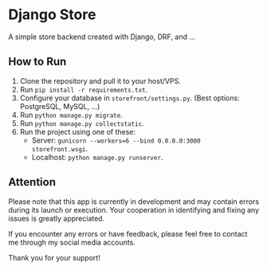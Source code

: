 # Django Store
A simple store backend created with Django, DRF, and ...

## How to Run
1. Clone the repository and pull it to your host/VPS.
2. Run `pip install -r requirements.txt`.
3. Configure your database in `storefront/settings.py`. (Best options: PostgreSQL, MySQL, ...)
4. Run `python manage.py migrate`.
5. Run `python manage.py collectstatic`.
6. Run the project using one of these:
   - Server: `gunicorn --workers=6 --bind 0.0.0.0:3000 storefront.wsgi`.
   - Localhost: `python manage.py runserver`.

## Attention
Please note that this app is currently in development and may contain errors during its launch or execution. Your cooperation in identifying and fixing any issues is greatly appreciated.

If you encounter any errors or have feedback, please feel free to contact me through my social media accounts.

Thank you for your support!
